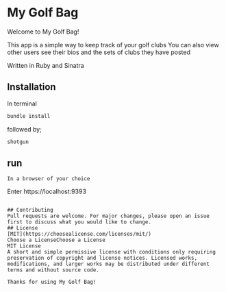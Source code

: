 # My Golf Bag
Welcome to My Golf Bag!

This app is a simple way to keep track of your golf clubs
You can also view other users
see their bios and the sets of clubs they have posted

Written in Ruby and Sinatra

## Installation 

In terminal

```bash
bundle install
```
followed by;
```bash
shotgun
```

## run
```
In a browser of your choice
```
Enter https://localhost:9393
```

## Contributing
Pull requests are welcome. For major changes, please open an issue first to discuss what you would like to change.
## License
[MIT](https://choosealicense.com/licenses/mit/)
Choose a LicenseChoose a License
MIT License
A short and simple permissive license with conditions only requiring preservation of copyright and license notices. Licensed works, modifications, and larger works may be distributed under different terms and without source code.

Thanks for using My Golf Bag!